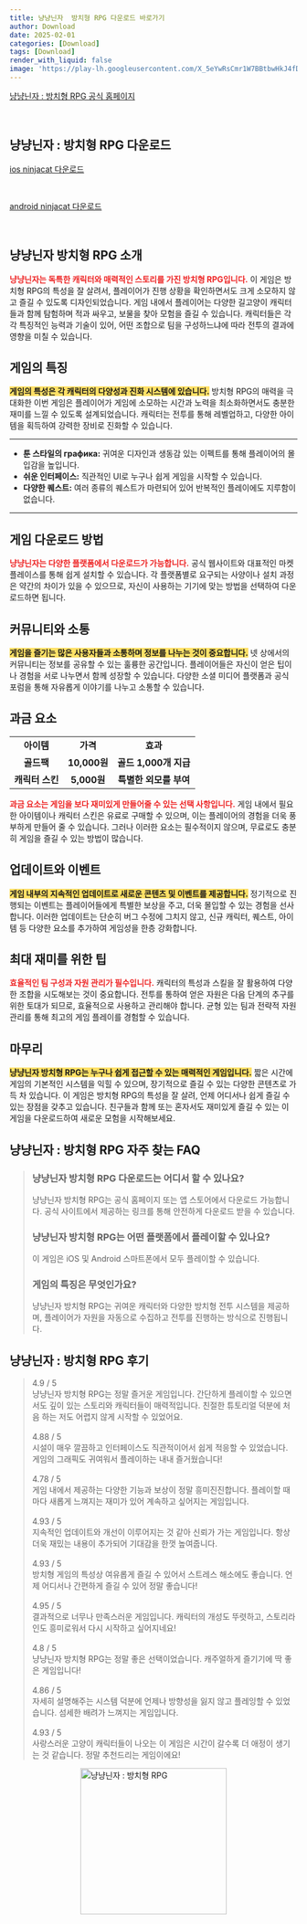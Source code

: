 ```yaml
---
title: 냥냥닌자  방치형 RPG 다운로드 바로가기
author: Download
date: 2025-02-01
categories: [Download]
tags: [Download]
render_with_liquid: false
image: 'https://play-lh.googleusercontent.com/X_5eYwRsCmr1W7BBtbwHkJ4fD8goZ_WPAHYltC6bSDJ3L1XJ-4TfQkNIpXpcHHHzF4mj=s256-rw'
---
```

<p><a class='click-button' title='냥냥닌자 : 방치형 RPG' href='https://game.naver.com/lounge/ninjacat/home' rel='nofollow'>냥냥닌자 : 방치형 RPG 공식 홈페이지</a></p><br>
<h2 id='냥냥닌자 : 방치형 RPG_다운로드'>냥냥닌자 : 방치형 RPG 다운로드</h2>
<p><a class="click-button ios" title="ninjacat 다운로드" href="https://apps.apple.com/kr/app/%EB%83%A5%EB%83%A5%EB%8B%8C%EC%9E%90/id6503037709" rel="nofollow">ios ninjacat 다운로드</a></p><br>
<p><a class="click-button android" title="ninjacat 다운로드" href="https://play.google.comhttps://play.google.com/store/apps/details?id=com.handygame.ninjacat" rel="nofollow">android ninjacat 다운로드</a></p><br>


<h2 id='냥냥닌자 방치형 RPG 소개'>냥냥닌자 방치형 RPG 소개</h2>

<p><b><span style="color: #ee2323;">냥냥닌자는 독특한 캐릭터와 매력적인 스토리를 가진 방치형 RPG입니다.</span></b> 이 게임은 방치형 RPG의 특성을 잘 살려서, 플레이어가 진행 상황을 확인하면서도 크게 소모하지 않고 즐길 수 있도록 디자인되었습니다. 게임 내에서 플레이어는 다양한 길고양이 캐릭터들과 함께 탐험하며 적과 싸우고, 보물을 찾아 모험을 즐길 수 있습니다. 캐릭터들은 각각 특징적인 능력과 기술이 있어, 어떤 조합으로 팀을 구성하느냐에 따라 전투의 결과에 영향을 미칠 수 있습니다.</p>

<h2 id='게임의 특징'>게임의 특징</h2>

<p><b><span style="background-color: #ffe066;">게임의 특성은 각 캐릭터의 다양성과 진화 시스템에 있습니다.</span></b> 방치형 RPG의 매력을 극대화한 이번 게임은 플레이어가 게임에 소모하는 시간과 노력을 최소화하면서도 충분한 재미를 느낄 수 있도록 설계되었습니다. 캐릭터는 전투를 통해 레벨업하고, 다양한 아이템을 획득하여 강력한 장비로 진화할 수 있습니다.</p>

<hr />

<ul>
    <li><b>툰 스타일의 графика:</b> 귀여운 디자인과 생동감 있는 이펙트를 통해 플레이어의 몰입감을 높입니다.</li>
    <li><b>쉬운 인터페이스:</b> 직관적인 UI로 누구나 쉽게 게임을 시작할 수 있습니다.</li>
    <li><b>다양한 퀘스트:</b> 여러 종류의 퀘스트가 마련되어 있어 반복적인 플레이에도 지루함이 없습니다.</li>
</ul>

<hr />

<h2 id='게임 다운로드 방법'>게임 다운로드 방법</h2>

<p><b><span style="color: #ee2323;">냥냥닌자는 다양한 플랫폼에서 다운로드가 가능합니다.</span></b> 공식 웹사이트와 대표적인 마켓플레이스를 통해 쉽게 설치할 수 있습니다. 각 플랫폼별로 요구되는 사양이나 설치 과정은 약간의 차이가 있을 수 있으므로, 자신이 사용하는 기기에 맞는 방법을 선택하여 다운로드하면 됩니다.</p>

<h2 id='커뮤니티와 소통'>커뮤니티와 소통</h2>

<p><b><span style="background-color: #ffe066;">게임을 즐기는 많은 사용자들과 소통하며 정보를 나누는 것이 중요합니다.</span></b> 넷 상에서의 커뮤니티는 정보를 공유할 수 있는 훌륭한 공간입니다. 플레이어들은 자신이 얻은 팁이나 경험을 서로 나누면서 함께 성장할 수 있습니다. 다양한 소셜 미디어 플랫폼과 공식 포럼을 통해 자유롭게 이야기를 나누고 소통할 수 있습니다.</p>

<h2 id='과금 요소'>과금 요소</h2>

<table>
    <tr>
        <td style="text-align: center; height: 17px;"><b>아이템</b></td>
        <td style="text-align: center; height: 17px;"><b>가격</b></td>
        <td style="text-align: center; height: 17px;"><b>효과</b></td>
    </tr>
    <tr>
        <td style="text-align: center; height: 17px;"><b>골드팩</b></td>
        <td style="text-align: center; height: 17px;"><b>10,000원</b></td>
        <td style="text-align: center; height: 17px;"><b>골드 1,000개 지급</b></td>
    </tr>
    <tr>
        <td style="text-align: center; height: 17px;"><b>캐릭터 스킨</b></td>
        <td style="text-align: center; height: 17px;"><b>5,000원</b></td>
        <td style="text-align: center; height: 17px;"><b>특별한 외모를 부여</b></td>
    </tr>
</table>

<p><b><span style="color: #ee2323;">과금 요소는 게임을 보다 재미있게 만들어줄 수 있는 선택 사항입니다.</span></b> 게임 내에서 필요한 아이템이나 캐릭터 스킨은 유료로 구매할 수 있으며, 이는 플레이어의 경험을 더욱 풍부하게 만들어 줄 수 있습니다. 그러나 이러한 요소는 필수적이지 않으며, 무료로도 충분히 게임을 즐길 수 있는 방법이 많습니다.</p>

<h2 id='업데이트와 이벤트'>업데이트와 이벤트</h2>

<p><b><span style="background-color: #ffe066;">게임 내부의 지속적인 업데이트로 새로운 콘텐츠 및 이벤트를 제공합니다.</span></b> 정기적으로 진행되는 이벤트는 플레이어들에게 특별한 보상을 주고, 더욱 몰입할 수 있는 경험을 선사합니다. 이러한 업데이트는 단순히 버그 수정에 그치지 않고, 신규 캐릭터, 퀘스트, 아이템 등 다양한 요소를 추가하여 게임성을 한층 강화합니다.</p>

<h2 id='최대 재미를 위한 팁'>최대 재미를 위한 팁</h2>

<p><b><span style="color: #ee2323;">효율적인 팀 구성과 자원 관리가 필수입니다.</span></b> 캐릭터의 특성과 스킬을 잘 활용하여 다양한 조합을 시도해보는 것이 중요합니다. 전투를 통하여 얻은 자원은 다음 단계의 추구를 위한 토대가 되므로, 효율적으로 사용하고 관리해야 합니다. 균형 있는 팀과 전략적 자원 관리를 통해 최고의 게임 플레이를 경험할 수 있습니다.</p>

<h2 id='마무리'>마무리</h2>

<p><b><span style="background-color: #ffe066;">냥냥닌자 방치형 RPG는 누구나 쉽게 접근할 수 있는 매력적인 게임입니다.</span></b> 짧은 시간에 게임의 기본적인 시스템을 익힐 수 있으며, 장기적으로 즐길 수 있는 다양한 콘텐츠로 가득 차 있습니다. 이 게임은 방치형 RPG의 특성을 잘 살려, 언제 어디서나 쉽게 즐길 수 있는 장점을 갖추고 있습니다. 친구들과 함께 또는 혼자서도 재미있게 즐길 수 있는 이 게임을 다운로드하여 새로운 모험을 시작해보세요.</p>


<h2 id='냥냥닌자 : 방치형 RPG_자주_찾는_FAQ'>냥냥닌자 : 방치형 RPG 자주 찾는 FAQ</h2>
<div itemscope="" itemtype="https://schema.org/FAQPage"> 
<blockquote> 
<div itemscope="" itemprop="mainEntity" itemtype="https://schema.org/Question"> 
<h3 itemprop="name">냥냥닌자 방치형 RPG 다운로드는 어디서 할 수 있나요?</h3> 
<div itemscope="" itemprop="acceptedAnswer" itemtype="https://schema.org/Answer"> 
<span itemprop="text"> 
<p>냥냥닌자 방치형 RPG는 공식 홈페이지 또는 앱 스토어에서 다운로드 가능합니다. 공식 사이트에서 제공하는 링크를 통해 안전하게 다운로드 받을 수 있습니다.</p> 
</span> 
</div> 
</div> 
<div itemscope="" itemprop="mainEntity" itemtype="https://schema.org/Question"> 
<h3 itemprop="name">냥냥닌자 방치형 RPG는 어떤 플랫폼에서 플레이할 수 있나요?</h3> 
<div itemscope="" itemprop="acceptedAnswer" itemtype="https://schema.org/Answer"> 
<span itemprop="text"> 
<p>이 게임은 iOS 및 Android 스마트폰에서 모두 플레이할 수 있습니다.</p> 
</span> 
</div> 
</div> 
<div itemscope="" itemprop="mainEntity" itemtype="https://schema.org/Question"> 
<h3 itemprop="name">게임의 특징은 무엇인가요?</h3> 
<div itemscope="" itemprop="acceptedAnswer" itemtype="https://schema.org/Answer"> 
<span itemprop="text"> 
<p>냥냥닌자 방치형 RPG는 귀여운 캐릭터와 다양한 방치형 전투 시스템을 제공하며, 플레이어가 자원을 자동으로 수집하고 전투를 진행하는 방식으로 진행됩니다.</p> 
</span> 
</div> 
</div> 
</blockquote> 
</div>
<h2 id='냥냥닌자 : 방치형 RPG_후기'>냥냥닌자 : 방치형 RPG 후기</h2>
<div itemscope itemtype="https://schema.org/Product">
  <blockquote>
  <div itemprop="review" itemscope itemtype="https://schema.org/Review">
      <div itemprop="reviewRating" itemscope itemtype="https://schema.org/Rating"> <span itemprop="ratingValue">4.9</span> / <span itemprop="bestRating">5</span> </div>
      <span itemprop="reviewBody">냥냥닌자 방치형 RPG는 정말 즐거운 게임입니다. 간단하게 플레이할 수 있으면서도 깊이 있는 스토리와 캐릭터들이 매력적입니다. 친절한 튜토리얼 덕분에 처음 하는 저도 어렵지 않게 시작할 수 있었어요.</span>
  </div>
  <br>
  <div itemprop="review" itemscope itemtype="https://schema.org/Review">
      <div itemprop="reviewRating" itemscope itemtype="https://schema.org/Rating"> <span itemprop="ratingValue">4.88</span> / <span itemprop="bestRating">5</span> </div>
      <span itemprop="reviewBody">시설이 매우 깔끔하고 인터페이스도 직관적이어서 쉽게 적응할 수 있었습니다. 게임의 그래픽도 귀여워서 플레이하는 내내 즐거웠습니다!</span>
  </div>
  <br>
  <div itemprop="review" itemscope itemtype="https://schema.org/Review">
      <div itemprop="reviewRating" itemscope itemtype="https://schema.org/Rating"> <span itemprop="ratingValue">4.78</span> / <span itemprop="bestRating">5</span> </div>
      <span itemprop="reviewBody">게임 내에서 제공하는 다양한 기능과 보상이 정말 흥미진진합니다. 플레이할 때마다 새롭게 느껴지는 재미가 있어 계속하고 싶어지는 게임입니다.</span>
  </div>
  <br>
  <div itemprop="review" itemscope itemtype="https://schema.org/Review">
      <div itemprop="reviewRating" itemscope itemtype="https://schema.org/Rating"> <span itemprop="ratingValue">4.93</span> / <span itemprop="bestRating">5</span> </div>
      <span itemprop="reviewBody">지속적인 업데이트와 개선이 이루어지는 것 같아 신뢰가 가는 게임입니다. 항상 더욱 재밌는 내용이 추가되어 기대감을 한껏 높여줍니다.</span>
  </div>
  <br>
  <div itemprop="review" itemscope itemtype="https://schema.org/Review">
      <div itemprop="reviewRating" itemscope itemtype="https://schema.org/Rating"> <span itemprop="ratingValue">4.93</span> / <span itemprop="bestRating">5</span> </div>
      <span itemprop="reviewBody">방치형 게임의 특성상 여유롭게 즐길 수 있어서 스트레스 해소에도 좋습니다. 언제 어디서나 간편하게 즐길 수 있어 정말 좋습니다!</span>
  </div>
  <br>
  <div itemprop="review" itemscope itemtype="https://schema.org/Review">
      <div itemprop="reviewRating" itemscope itemtype="https://schema.org/Rating"> <span itemprop="ratingValue">4.95</span> / <span itemprop="bestRating">5</span> </div>
      <span itemprop="reviewBody">결과적으로 너무나 만족스러운 게임입니다. 캐릭터의 개성도 뚜렷하고, 스토리라인도 흥미로워서 다시 시작하고 싶어지네요!</span>
  </div>
  <br>
  <div itemprop="review" itemscope itemtype="https://schema.org/Review">
      <div itemprop="reviewRating" itemscope itemtype="schema.org/Rating"> <span itemprop="ratingValue">4.8</span> / <span itemprop="bestRating">5</span> </div>
      <span itemprop="reviewBody">냥냥닌자 방치형 RPG는 정말 좋은 선택이었습니다. 캐주얼하게 즐기기에 딱 좋은 게임입니다!</span>
  </div>
  <br>
  <div itemprop="review" itemscope itemtype="https://schema.org/Review">
      <div itemprop="reviewRating" itemscope itemtype="https://schema.org/Rating"> <span itemprop="ratingValue">4.86</span> / <span itemprop="bestRating">5</span> </div>
      <span itemprop="reviewBody">자세히 설명해주는 시스템 덕분에 언제나 방향성을 잃지 않고 플레잉할 수 있었습니다. 섬세한 배려가 느껴지는 게임입니다.</span>
  </div>
  <br>
  <div itemprop="review" itemscope itemtype="https://schema.org/Review">
      <div itemprop="reviewRating" itemscope itemtype="schema.org/Rating"> <span itemprop="ratingValue">4.93</span> / <span itemprop="bestRating">5</span> </div>
      <span itemprop="reviewBody">사랑스러운 고양이 캐릭터들이 나오는 이 게임은 시간이 갈수록 더 애정이 생기는 것 같습니다. 정말 추천드리는 게임이에요!</span>
  </div>
  </blockquote>
</div>
<figure class="image" style="display: flex; justify-content: center; align-items: center; margin: 0;"><img src="https://play-lh.googleusercontent.com/X_5eYwRsCmr1W7BBtbwHkJ4fD8goZ_WPAHYltC6bSDJ3L1XJ-4TfQkNIpXpcHHHzF4mj=s256-rw" alt="냥냥닌자 : 방치형 RPG" width="256" height="256" style="max-width: 100%; height: auto;"></figure>